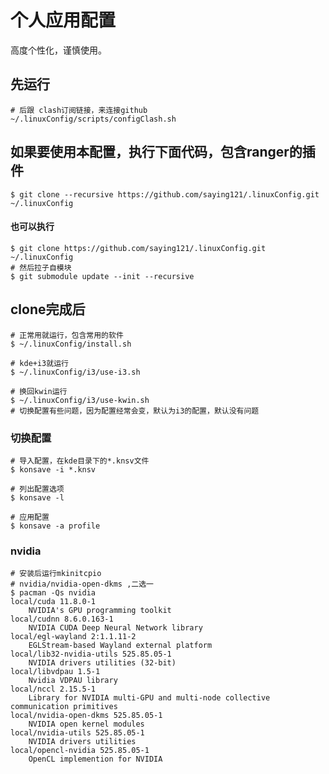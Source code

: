 # 个人应用配置
高度个性化，谨慎使用。

## 先运行

    # 后跟 clash订阅链接，来连接github
    ~/.linuxConfig/scripts/configClash.sh

## 如果要使用本配置，执行下面代码，包含ranger的插件
    $ git clone --recursive https://github.com/saying121/.linuxConfig.git ~/.linuxConfig

####  也可以执行
    $ git clone https://github.com/saying121/.linuxConfig.git ~/.linuxConfig
    # 然后拉子自模块
    $ git submodule update --init --recursive

## clone完成后

    # 正常用就运行，包含常用的软件
    $ ~/.linuxConfig/install.sh

    # kde+i3就运行
    $ ~/.linuxConfig/i3/use-i3.sh

    # 换回kwin运行
    $ ~/.linuxConfig/i3/use-kwin.sh
    # 切换配置有些问题，因为配置经常会变，默认为i3的配置，默认没有问题


### 切换配置
    # 导入配置，在kde目录下的*.knsv文件
    $ konsave -i *.knsv

    # 列出配置选项
    $ konsave -l

    # 应用配置
    $ konsave -a profile

### nvidia
    # 安装后运行mkinitcpio
    # nvidia/nvidia-open-dkms ,二选一
    $ pacman -Qs nvidia
    local/cuda 11.8.0-1
        NVIDIA's GPU programming toolkit
    local/cudnn 8.6.0.163-1
        NVIDIA CUDA Deep Neural Network library
    local/egl-wayland 2:1.1.11-2
        EGLStream-based Wayland external platform
    local/lib32-nvidia-utils 525.85.05-1
        NVIDIA drivers utilities (32-bit)
    local/libvdpau 1.5-1
        Nvidia VDPAU library
    local/nccl 2.15.5-1
        Library for NVIDIA multi-GPU and multi-node collective communication primitives
    local/nvidia-open-dkms 525.85.05-1
        NVIDIA open kernel modules
    local/nvidia-utils 525.85.05-1
        NVIDIA drivers utilities
    local/opencl-nvidia 525.85.05-1
        OpenCL implemention for NVIDIA
